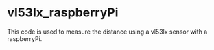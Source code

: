 # vl53lx_raspberryPi
This code is used to measure the distance using a vl53lx sensor with a raspberryPi.

